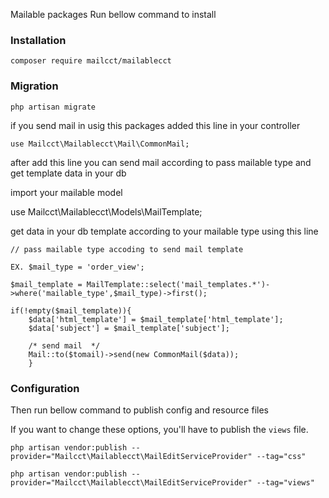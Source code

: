 
Mailable packages Run bellow command to install

### Installation

	composer require mailcct/mailablecct 

### Migration

	php artisan migrate

if you send mail in usig this packages added this line in your controller  

	use Mailcct\Mailablecct\Mail\CommonMail;

after add this line you can send mail according to pass mailable type and get template data in your db 
		
import your mailable model 

use Mailcct\Mailablecct\Models\MailTemplate;

get data in your db template according to your mailable type using this line 
	
	// pass mailable type accoding to send mail template 
	
	EX. $mail_type = 'order_view';

	$mail_template = MailTemplate::select('mail_templates.*')->where('mailable_type',$mail_type)->first();

	if(!empty($mail_template)){
        $data['html_template'] = $mail_template['html_template'];
        $data['subject'] = $mail_template['subject'];

        /* send mail  */
        Mail::to($tomail)->send(new CommonMail($data));
        }
	

### Configuration
    
Then run bellow command to publish config and resource files

If you want to change these options, you'll have to publish the `views` file.

	php artisan vendor:publish --provider="Mailcct\Mailablecct\MailEditServiceProvider" --tag="css"

	php artisan vendor:publish --provider="Mailcct\Mailablecct\MailEditServiceProvider" --tag="views"
